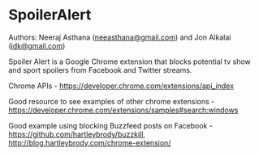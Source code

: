 SpoilerAlert
============
Authors: Neeraj Asthana (neeasthana@gmail.com) and Jon Alkalai (idk@gmail.com)

Spoiler Alert is a Google Chrome extension that blocks potential tv show and sport spoilers from Facebook and Twitter streams.


Chrome APIs - https://developer.chrome.com/extensions/api_index

Good resource to see examples of other chrome extensions - https://developer.chrome.com/extensions/samples#search:windows

Good example using blocking Buzzfeed posts on Facebook - https://github.com/hartleybrody/buzzkill, http://blog.hartleybrody.com/chrome-extension/